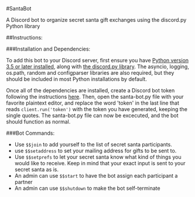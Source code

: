 #SantaBot

A Discord bot to organize secret santa gift exchanges using the discord.py Python library

##Instructions: 

###Installation and Dependencies:

To add this bot to your Discord server, first ensure you have [Python version 3.5 or later installed](https://www.python.org/downloads/), along with [the discord.py library](https://github.com/Rapptz/discord.py). The asyncio, logging, os.path, random and configparser libraries are also required, but they should be included in most Python installations by default. 

Once all of the dependencies are installed, create a Discord bot token following the instructions [here](https://github.com/reactiflux/discord-irc/wiki/Creating-a-discord-bot-&-getting-a-token). Then, open the santa-bot.py file with your favorite plaintext editor, and replace the word 'token' in the last line that reads `client.run('token')` with the token you have generated, keeping the single quotes. The santa-bot.py file can now be excecuted, and the bot should function as normal.

###Bot Commands:

- Use `$$join` to add yourself to the list of secret santa participants.
- use `$$setaddress` to set your mailing address for gifts to be sent to.
- Use `$$setprefs` to let your secret santa know what kind of things you would like to receive. Keep in mind that your exact input is sent to your secret santa as is. 
- An admin can use `$$start` to have the bot assign each participant a partner
- An admin can use `$$shutdown` to make the bot self-terminate